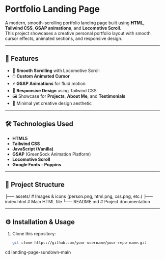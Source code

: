 # Portfolio Landing Page

A modern, smooth-scrolling portfolio landing page built using **HTML**, **Tailwind CSS**, **GSAP animations**, and **Locomotive Scroll**.  
This project showcases a creative personal portfolio layout with smooth cursor effects, animated sections, and responsive design.

---

## 🚀 Features
- 🎯 **Smooth Scrolling** with Locomotive Scroll
- 🖱️ **Custom Animated Cursor**
- ⚡ **GSAP Animations** for fluid motion
- 📱 **Responsive Design** using Tailwind CSS
- 🖼️ Showcase for **Projects**, **About Me**, and **Testimonials**
- 🎨 Minimal yet creative design aesthetic

---

## 🛠️ Technologies Used
- **HTML5**
- **Tailwind CSS**
- **JavaScript (Vanilla)**
- **GSAP** (GreenSock Animation Platform)
- **Locomotive Scroll**
- **Google Fonts - Poppins**

---

## 📂 Project Structure
├── assets/ # Images & icons (person.png, html.png, css.png, etc.)
├── index.html # Main HTML file
└── README.md # Project documentation


---

## ⚙️ Installation & Usage
1. Clone this repository:
   ```bash
   git clone https://github.com/your-username/your-repo-name.git

cd landing-page-sundown-main
